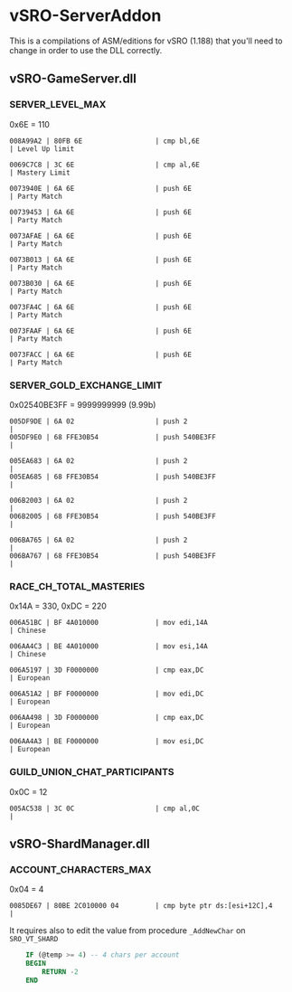 # vSRO-ServerAddon

This is a compilations of ASM/editions for vSRO (1.188) that you'll need to change in order to use the DLL correctly.

## vSRO-GameServer.dll

### SERVER_LEVEL_MAX

0x6E = 110

```
008A99A2 | 80FB 6E                  | cmp bl,6E                         | Level Up limit

0069C7C8 | 3C 6E                    | cmp al,6E                         | Mastery Limit

0073940E | 6A 6E                    | push 6E                           | Party Match

00739453 | 6A 6E                    | push 6E                           | Party Match

0073AFAE | 6A 6E                    | push 6E                           | Party Match

0073B013 | 6A 6E                    | push 6E                           | Party Match

0073B030 | 6A 6E                    | push 6E                           | Party Match

0073FA4C | 6A 6E                    | push 6E                           | Party Match

0073FAAF | 6A 6E                    | push 6E                           | Party Match

0073FACC | 6A 6E                    | push 6E                           | Party Match
```

### SERVER_GOLD_EXCHANGE_LIMIT

0x02540BE3FF = 9999999999 (9.99b)

```
005DF9DE | 6A 02                    | push 2                            |
005DF9E0 | 68 FFE30B54              | push 540BE3FF                     |

005EA683 | 6A 02                    | push 2                            |
005EA685 | 68 FFE30B54              | push 540BE3FF                     |

006B2003 | 6A 02                    | push 2                            |
006B2005 | 68 FFE30B54              | push 540BE3FF                     |

006BA765 | 6A 02                    | push 2                            |
006BA767 | 68 FFE30B54              | push 540BE3FF                     |
```

### RACE_CH_TOTAL_MASTERIES

0x14A = 330, 0xDC = 220

```
006A51BC | BF 4A010000              | mov edi,14A                       | Chinese

006AA4C3 | BE 4A010000              | mov esi,14A                       | Chinese

006A5197 | 3D F0000000              | cmp eax,DC                        | European

006A51A2 | BF F0000000              | mov edi,DC                        | European

006AA498 | 3D F0000000              | cmp eax,DC                        | European

006AA4A3 | BE F0000000              | mov esi,DC                        | European
```

### GUILD_UNION_CHAT_PARTICIPANTS

0x0C = 12
```
005AC538 | 3C 0C                    | cmp al,0C                         |
```

## vSRO-ShardManager.dll

### ACCOUNT_CHARACTERS_MAX

0x04 = 4

```
0085DE67 | 80BE 2C010000 04         | cmp byte ptr ds:[esi+12C],4       |
```

It requires also to edit the value from procedure `_AddNewChar` on `SRO_VT_SHARD`

```sql
	IF (@temp >= 4) -- 4 chars per account
	BEGIN      
		RETURN -2
	END
```